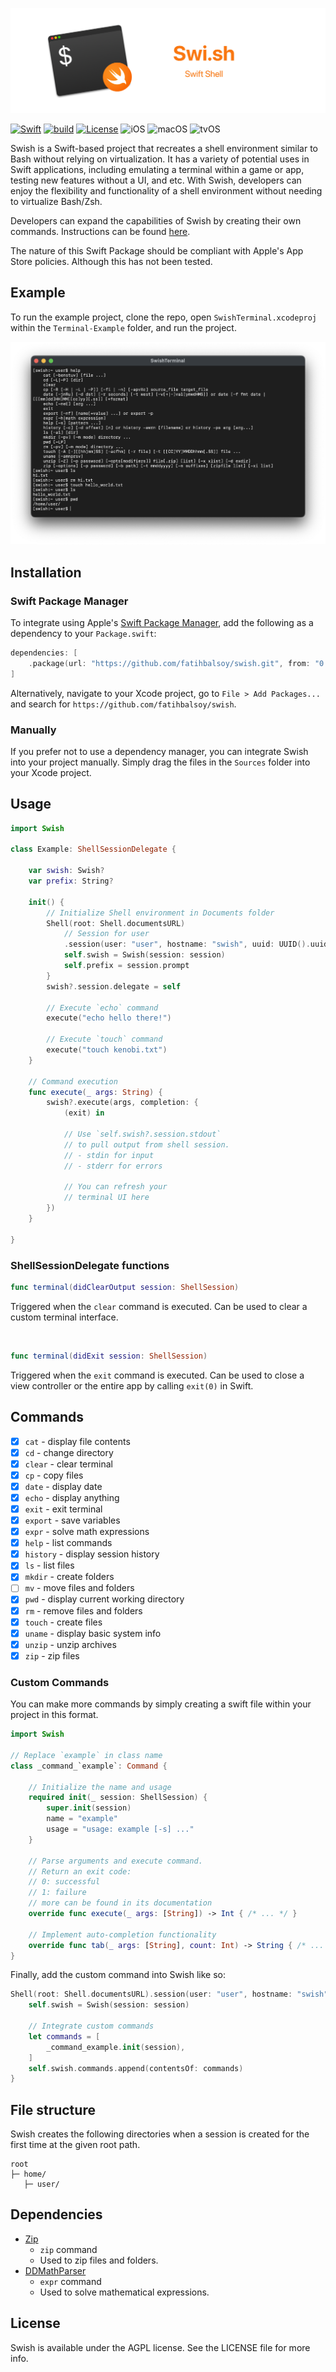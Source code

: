 ![Alt text](.readme/banner.png?raw=true  "SwiftyRuler")

[![Swift](https://img.shields.io/badge/swift-5.1-orange)](https://github.com/apple/swift/tree/swift-5.1-branch)
[![build](https://img.shields.io/github/actions/workflow/status/fatihbalsoy/swish/.github/workflows/swift.yml)](https://github.com/fatihbalsoy/swish/actions)
[![License](https://img.shields.io/github/license/fatihbalsoy/swish?color=blue)](https://github.com/fatihbalsoy/swish/blob/master/LICENSE)
![iOS](https://img.shields.io/badge/iOS-8.0%2B-blue)
![macOS](https://img.shields.io/badge/macOS-10.10%2B-orange)
![tvOS](https://img.shields.io/badge/tvOS-9.0%2B-white)

Swish is a Swift-based project that recreates a shell environment similar to Bash without relying on virtualization. It has a variety of potential uses in Swift applications, including emulating a terminal within a game or app, testing new features without a UI, and etc. With Swish, developers can enjoy the flexibility and functionality of a shell environment without needing to virtualize Bash/Zsh.

Developers can expand the capabilities of Swish by creating their own commands. Instructions can be found [here](https://github.com/fatihbalsoy/swish#custom-commands).

The nature of this Swift Package should be compliant with Apple's App Store policies. Although this has not been tested.

## Example

To run the example project, clone the repo, open `SwishTerminal.xcodeproj` within the `Terminal-Example` folder, and run the project.

![Alt text](.readme/screenshot.png?raw=true  "Example")

## Installation

### Swift Package Manager

To integrate using Apple's [Swift Package Manager](https://swift.org/package-manager/), add the following as a dependency to your `Package.swift`:

```swift
dependencies: [
    .package(url: "https://github.com/fatihbalsoy/swish.git", from: "0.1.0")
]
```

Alternatively, navigate to your Xcode project, go to `File > Add Packages...` and search for `https://github.com/fatihbalsoy/swish`.

### Manually

If you prefer not to use a dependency manager, you can integrate Swish into your project manually. Simply drag the files in the `Sources` folder into your Xcode project.

## Usage

``` swift
import Swish

class Example: ShellSessionDelegate {
    
    var swish: Swish?
    var prefix: String?

    init() {
        // Initialize Shell environment in Documents folder
        Shell(root: Shell.documentsURL)
            // Session for user
            .session(user: "user", hostname: "swish", uuid: UUID().uuidString) { (exists, session) in
            self.swish = Swish(session: session)
            self.prefix = session.prompt
        }
        swish?.session.delegate = self

        // Execute `echo` command
        execute("echo hello there!")

        // Execute `touch` command
        execute("touch kenobi.txt")
    }

    // Command execution
    func execute(_ args: String) {
        swish?.execute(args, completion: { 
            (exit) in
            
            // Use `self.swish?.session.stdout`
            // to pull output from shell session.
            // - stdin for input
            // - stderr for errors

            // You can refresh your 
            // terminal UI here
        })
    }

}
```

### ShellSessionDelegate functions

```swift
func terminal(didClearOutput session: ShellSession)
```
Triggered when the `clear` command is executed. Can be used to clear a custom terminal interface.

<br>

```swift
func terminal(didExit session: ShellSession)
```
Triggered when the `exit` command is executed. Can be used to close a view controller or the entire app by calling `exit(0)` in Swift.

## Commands

- [x] `cat` - display file contents
- [x] `cd` - change directory
- [x] `clear` - clear terminal
- [x] `cp` - copy files
- [x] `date` - display date
- [x] `echo` - display anything
- [x] `exit` - exit terminal
- [x] `export` - save variables
- [x] `expr` - solve math expressions
- [x] `help` - list commands
- [x] `history` - display session history
- [x] `ls` - list files
- [x] `mkdir` - create folders
- [ ] `mv` - move files and folders
- [x] `pwd` - display current working directory
- [x] `rm` - remove files and folders
- [x] `touch` - create files
- [x] `uname` - display basic system info
- [x] `unzip` - unzip archives
- [x] `zip` - zip files

### Custom Commands

You can make more commands by simply creating a swift file within your project in this format.

```swift
import Swish

// Replace `example` in class name
class _command_`example`: Command {

    // Initialize the name and usage
    required init(_ session: ShellSession) {
        super.init(session)
        name = "example"
        usage = "usage: example [-s] ..."
    }

    // Parse arguments and execute command.
    // Return an exit code:
    // 0: successful
    // 1: failure
    // more can be found in its documentation
    override func execute(_ args: [String]) -> Int { /* ... */ }

    // Implement auto-completion functionality
    override func tab(_ args: [String], count: Int) -> String { /* ... */ }
}
```

Finally, add the custom command into Swish like so:
```swift
Shell(root: Shell.documentsURL).session(user: "user", hostname: "swish", uuid: UUID().uuidString) { (exists, session) in
    self.swish = Swish(session: session)
    
    // Integrate custom commands
    let commands = [
        _command_example.init(session),
    ]
    self.swish.commands.append(contentsOf: commands)
}
```

## File structure

Swish creates the following directories when a session is created for the first time at the given root path.

```
root
├─ home/
   ├─ user/
```

## Dependencies

- [Zip](https://github.com/marmelroy/Zip)
    - `zip` command
    - Used to zip files and folders.
- [DDMathParser](https://github.com/davedelong/DDMathParser)
    - `expr` command
    - Used to solve mathematical expressions.

## License

Swish is available under the AGPL license. See the LICENSE file for more info.
